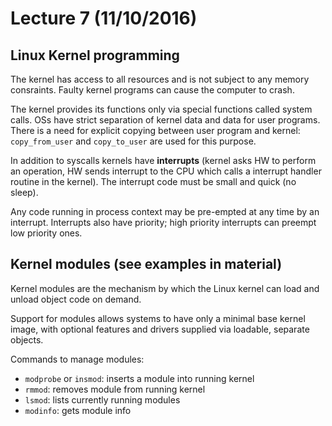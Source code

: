 # Lecture 7 (11/10/2016)

## Linux Kernel programming

The kernel has access to all resources and is not subject to any memory consraints. Faulty kernel programs can cause the computer to crash.

The kernel provides its functions only via special functions called system calls.
OSs have strict separation of kernel data and data for user programs. There is a need for explicit copying between user program and kernel:
`copy_from_user` and `copy_to_user` are used for this purpose.

In addition to syscalls kernels have **interrupts** (kernel asks HW to perform an operation, HW sends interrupt to the CPU which calls a interrupt handler routine in the kernel). The interrupt code
must be small and quick (no sleep).

Any code running in process context may be pre-empted at any time by an interrupt. Interrupts also have priority; high priority interrupts can preempt low priority ones.

## Kernel modules (see examples in material)

Kernel modules are the mechanism by which the Linux kernel can load and unload object code on demand.

Support for modules allows systems to have only a minimal base kernel image, with optional features and drivers supplied via loadable, separate objects.

Commands to manage modules:

- `modprobe` or `insmod`: inserts a module into running kernel
- `rmmod`: removes module from running kernel
- `lsmod`: lists currently running modules
- `modinfo`: gets module info
